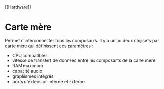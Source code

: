 [[Hardware]]
# Carte mère
Permet d'interconnecter tous les composants. Il y a un ou deux chipsets par carte mère qui définissent ces paramètres : 
- CPU compatibles
- vitesse de transfert de données entre les composants de la carte mère
- RAM maximum
- capacité audio
- graphismes intégrés
- ports d'extension interne et externe